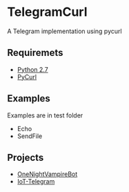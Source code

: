 # TelegramCurl
A Telegram implementation using pycurl

## Requiremets
* [Python 2.7](https://www.python.org/download/releases/2.7/)
* [PyCurl](http://pycurl.io/)

## Examples
Examples are in test folder

* Echo
* SendFile

## Projects

* [OneNightVampireBot](https://github.com/Andres602/OneNightVampireBot)
* [IoT-Telegram](https://github.com/Andres602/IoT-Telegram)